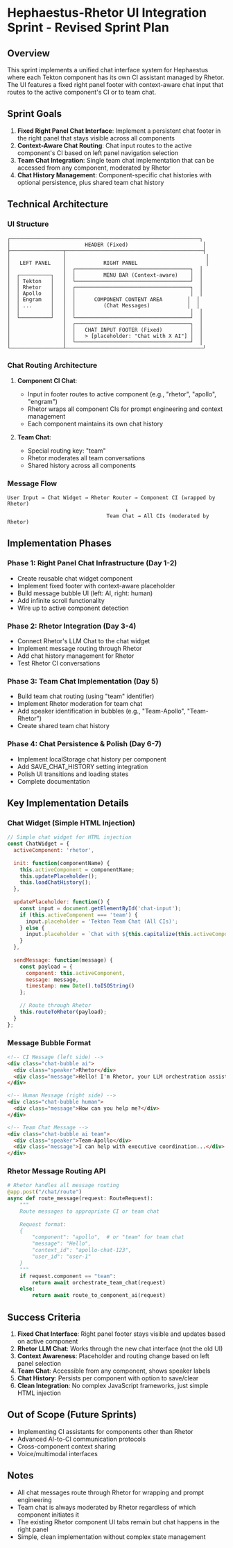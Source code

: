 # Hephaestus-Rhetor UI Integration Sprint - Revised Sprint Plan

## Overview

This sprint implements a unified chat interface system for Hephaestus where each Tekton component has its own CI assistant managed by Rhetor. The UI features a fixed right panel footer with context-aware chat input that routes to the active component's CI or to team chat.

## Sprint Goals

1. **Fixed Right Panel Chat Interface**: Implement a persistent chat footer in the right panel that stays visible across all components
2. **Context-Aware Chat Routing**: Chat input routes to the active component's CI based on left panel navigation selection
3. **Team Chat Integration**: Single team chat implementation that can be accessed from any component, moderated by Rhetor
4. **Chat History Management**: Component-specific chat histories with optional persistence, plus shared team chat history

## Technical Architecture

### UI Structure
```
┌─────────────────────────────────────────────────────────────┐
│                        HEADER (Fixed)                        │
├─────────────────┬────────────────────────────────────────────┤
│                 │                                             │
│   LEFT PANEL    │            RIGHT PANEL                      │
│                 │  ┌─────────────────────────────────────┐  │
│  ┌──────────┐   │  │         MENU BAR (Context-aware)    │  │
│  │ Tekton   │   │  └─────────────────────────────────────┘  │
│  │ Rhetor   │   │  ┌─────────────────────────────────────┐  │
│  │ Apollo   │   │  │                                     │  │
│  │ Engram   │   │  │      COMPONENT CONTENT AREA        │  │
│  │ ...      │   │  │         (Chat Messages)            │  │
│  │          │   │  │                                     │  │
│  └──────────┘   │  └─────────────────────────────────────┘  │
│                 │  ┌─────────────────────────────────────┐  │
│                 │  │   CHAT INPUT FOOTER (Fixed)         │  │
│                 │  │   > [placeholder: "Chat with X AI"] │  │
│                 │  └─────────────────────────────────────┘  │
└─────────────────┴────────────────────────────────────────────┘
```

### Chat Routing Architecture

1. **Component CI Chat**: 
   - Input in footer routes to active component (e.g., "rhetor", "apollo", "engram")
   - Rhetor wraps all component CIs for prompt engineering and context management
   - Each component maintains its own chat history

2. **Team Chat**:
   - Special routing key: "team" 
   - Rhetor moderates all team conversations
   - Shared history across all components

### Message Flow
```
User Input → Chat Widget → Rhetor Router → Component CI (wrapped by Rhetor)
                                      ↓
                                Team Chat → All CIs (moderated by Rhetor)
```

## Implementation Phases

### Phase 1: Right Panel Chat Infrastructure (Day 1-2)
- Create reusable chat widget component
- Implement fixed footer with context-aware placeholder
- Build message bubble UI (left: AI, right: human)
- Add infinite scroll functionality
- Wire up to active component detection

### Phase 2: Rhetor Integration (Day 3-4)
- Connect Rhetor's LLM Chat to the chat widget
- Implement message routing through Rhetor
- Add chat history management for Rhetor
- Test Rhetor CI conversations

### Phase 3: Team Chat Implementation (Day 5)
- Build team chat routing (using "team" identifier)
- Implement Rhetor moderation for team chat
- Add speaker identification in bubbles (e.g., "Team-Apollo", "Team-Rhetor")
- Create shared team chat history

### Phase 4: Chat Persistence & Polish (Day 6-7)
- Implement localStorage chat history per component
- Add SAVE_CHAT_HISTORY setting integration
- Polish UI transitions and loading states
- Complete documentation

## Key Implementation Details

### Chat Widget (Simple HTML Injection)
```javascript
// Simple chat widget for HTML injection
const ChatWidget = {
  activeComponent: 'rhetor',
  
  init: function(componentName) {
    this.activeComponent = componentName;
    this.updatePlaceholder();
    this.loadChatHistory();
  },
  
  updatePlaceholder: function() {
    const input = document.getElementById('chat-input');
    if (this.activeComponent === 'team') {
      input.placeholder = 'Tekton Team Chat (All CIs)';
    } else {
      input.placeholder = `Chat with ${this.capitalize(this.activeComponent)} AI`;
    }
  },
  
  sendMessage: function(message) {
    const payload = {
      component: this.activeComponent,
      message: message,
      timestamp: new Date().toISOString()
    };
    
    // Route through Rhetor
    this.routeToRhetor(payload);
  }
};
```

### Message Bubble Format
```html
<!-- CI Message (left side) -->
<div class="chat-bubble ai">
  <div class="speaker">Rhetor</div>
  <div class="message">Hello! I'm Rhetor, your LLM orchestration assistant.</div>
</div>

<!-- Human Message (right side) -->
<div class="chat-bubble human">
  <div class="message">How can you help me?</div>
</div>

<!-- Team Chat Message -->
<div class="chat-bubble ai team">
  <div class="speaker">Team-Apollo</div>
  <div class="message">I can help with executive coordination...</div>
</div>
```

### Rhetor Message Routing API
```python
# Rhetor handles all message routing
@app.post("/chat/route")
async def route_message(request: RouteRequest):
    """
    Route messages to appropriate CI or team chat
    
    Request format:
    {
        "component": "apollo",  # or "team" for team chat
        "message": "Hello",
        "context_id": "apollo-chat-123",
        "user_id": "user-1"
    }
    """
    if request.component == "team":
        return await orchestrate_team_chat(request)
    else:
        return await route_to_component_ai(request)
```

## Success Criteria

1. **Fixed Chat Interface**: Right panel footer stays visible and updates based on active component
2. **Rhetor LLM Chat**: Works through the new chat interface (not the old UI)
3. **Context Awareness**: Placeholder and routing change based on left panel selection
4. **Team Chat**: Accessible from any component, shows speaker labels
5. **Chat History**: Persists per component with option to save/clear
6. **Clean Integration**: No complex JavaScript frameworks, just simple HTML injection

## Out of Scope (Future Sprints)

- Implementing CI assistants for components other than Rhetor
- Advanced AI-to-CI communication protocols
- Cross-component context sharing
- Voice/multimodal interfaces

## Notes

- All chat messages route through Rhetor for wrapping and prompt engineering
- Team chat is always moderated by Rhetor regardless of which component initiates it
- The existing Rhetor component UI tabs remain but chat happens in the right panel
- Simple, clean implementation without complex state management